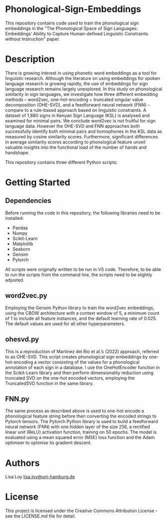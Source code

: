 # Phonological-Sign-Embeddings
This repository contains code used to train the phonological sign embeddings in the "The Phonological Space of Sign Languages: Embeddings’ Ability to Capture Human-defined Linguistic Constraints without Instruction" paper.

# Description

There is growing interest in using phonetic word embeddings as a tool for linguistic research. Although the literature on using embeddings for spoken language research is growing rapidly, the use of embeddings for sign language research remains largely unexplored. In this study on phonological similarity in sign languages, we investigate how three different embedding methods – word2vec, one-hot-encoding + truncated singular value decomposition (OHE-SVD), and a feedforward neural network (FNN) – compare to a rule-based approach based on linguistic constraints. A dataset of 1,880 signs in Kenyan Sign Language (KSL) is analysed and examined for minimal pairs. We conclude word2vec is not fruitful for sign language data. However the OHE-SVD and FNN approaches both successfully identify both minimal pairs and homophones in the KSL data as measured by cosine similarity scores. Furthermore, significant differences in average similarity scores according to phonological feature unveil valuable insights into the functional load of the number of hands and handshape.

This repository contains three different Python scripts: 

# Getting Started

## Dependencies

Before running the code in this repository, the following libraries need to be installed:

- Pandas
- Numpy
- Scikit-Learn
- Matplotlib
- Seaborn
- Gensim
- Pytorch

All scripts were originally written to be run in VS code. Therefore, to be able to run the scripts from the command line, the scripts need to be slightly adjusted.

## word2vec.py

Employing the Gensim Python library to train the word2vec embeddings, using the CBOW architecture with a context window of 5, a minimum count of 1 to include all feature instances, and the default learning rate of 0.025. The default values are used for all other hyperparameters.

## ohesvd.py

This is a reproduction of Martinez del Rio et al.’s (2022) approach, referred to as OHE-SVD. This script creates phonological sign embeddings by one-hot-encoding a vector consisting of the values for a phonological annotation of each sign in a database. I use the OneHotEncoder function in the Scikit-Learn library and then perform dimensionality reduction using truncated SVD on the one-hot encoded vectors, employing the TruncatedSVD function in the same library.

## FNN.py

The same process as described above is used to one-hot encode a phonological feature string before then converting the encoded strings to Pytorch tensors. The Pytorch Python library is used to build a feedforward neural network (FNN) with one hidden layer of the size 256, a rectified linear unit (ReLU) activation function, training on 50 epochs. The model is evaluated using a mean squared error (MSE) loss function and the Adam optimiser to optimise its gradient descent.

# Authors

Lisa Loy
lisa.loy@uni-hamburg.de

# License

This project is licensed under the Creative Commons Attribution License - see the LICENSE.md file for detail.
